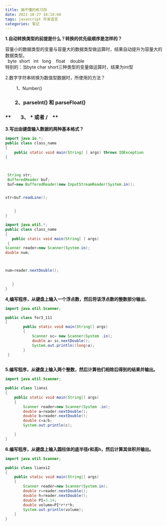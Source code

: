 ```yaml
---
title: 搞不懂的练习四
date: 2021-10-27 18:14:04
tags: javascript 开发语言
categories: 笔记
---
```


<!--more-->

**1.自动转换类型的前提是什么？转换的优先级顺序是怎样的？**

容量小的数据类型的变量与容量大的数据类型做运算时，结果自动提升为容量大的数据类型。     
  byte  short   int   long    float    double  
特别的：当byte char short三种类型的变量做运算时，结果为int型

2.数字字符串转换为数值型数据时，所使用的方法？

         1、Number\(\)    

###         2、parseInt\(\) 和 parseFloat\(\)    

### **        3、 \* 或者 /    **

**3.写出由键盘输入数据的两种基本格式？**

```java
import java.io.*;
public class class_name
{
    public static void main(String[ ] args) throws IOException
{



 String str;
 BufferedReader buf;
 buf=new BufferedReader(new InputStreamReader(System.in));


str=buf.readLine();


    } 
} 
```

```java
import java.util.*;
public class class_name
{
   public static void main(String[ ] args)
 {
Scanner reader=new Scanner(System.in);
double num;



num=reader.nextDouble();

 
   }
}
```

**4,编写程序，从键盘上输入一个浮点数，然后将该浮点数的整数部分输出、**

```java
import java.util.Scanner;

public class for3_111 
{
        public static void main(String[] args)
        {
            Scanner sc= new Scanner(System .in);
            double a= sc.nextDouble();
            System.out.println((long)a);
        }
 }
  
```

**5.编写程序，从键盘上输入两个整数，然后计算他们相除后得到的结果并输出。**

```java
import java.util.Scanner;

public class lianxi
{
    public static void main(String[] args) 
    {
        Scanner reader=new Scanner(System .in);
        double a=reader.nextDouble();
        double b=reader.nextDouble();
        double c=a/b;
        System.out.println(c);

    }
}
```

**6.编写程序，从键盘上输入圆柱体的底半径r和高h，然后计算其体积并输出。**

```java
import java.util.Scanner;

public class lianxi2
{
    public static void main(String[] args) 
    {
        Scanner reader=new Scanner(System.in);
        double r=reader.nextDouble();
        double h=reader.nextDouble();
        double PI=3.14;
        double volume=PI*r*r*h;
        System.out.println(volume);
    }
}

```